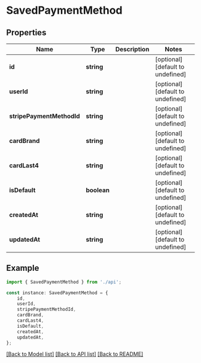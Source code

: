 # SavedPaymentMethod


## Properties

Name | Type | Description | Notes
------------ | ------------- | ------------- | -------------
**id** | **string** |  | [optional] [default to undefined]
**userId** | **string** |  | [optional] [default to undefined]
**stripePaymentMethodId** | **string** |  | [optional] [default to undefined]
**cardBrand** | **string** |  | [optional] [default to undefined]
**cardLast4** | **string** |  | [optional] [default to undefined]
**isDefault** | **boolean** |  | [optional] [default to undefined]
**createdAt** | **string** |  | [optional] [default to undefined]
**updatedAt** | **string** |  | [optional] [default to undefined]

## Example

```typescript
import { SavedPaymentMethod } from './api';

const instance: SavedPaymentMethod = {
    id,
    userId,
    stripePaymentMethodId,
    cardBrand,
    cardLast4,
    isDefault,
    createdAt,
    updatedAt,
};
```

[[Back to Model list]](../README.md#documentation-for-models) [[Back to API list]](../README.md#documentation-for-api-endpoints) [[Back to README]](../README.md)
